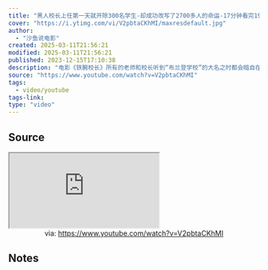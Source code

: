 ```yaml
---
title: "黑人校长上任第一天就开除300名学生-却成功改写了2700多人的命运-17分钟看完1989年真实事件改编传记电影-铁腕校长"
cover: "https://i.ytimg.com/vi/V2pbtaCKhMI/maxresdefault.jpg"
author:
  - "沙鱼说电影"
created: 2025-03-11T21:56:21
modified: 2025-03-11T21:56:21
published: 2023-12-15T17:10:38
description: "电影《铁腕校长》所有的老师和校长听到“布兰登学校”的大名之时都会暗自在心中捏一把冷汗，这所学校因为黑恶势力的潜伏和极高的校园犯罪率而在教育界臭名昭著，如今，人生遭遇了全面滑铁卢的约翰（摩根·弗里曼 Morgan Freeman 饰）即将成为这所学校的新一任校长。　　看着校园里此消彼长的歪风邪气，约翰心里充满了愤怒，他制定了严格的规章制度，希望能够以此重振学生和老师们的信心。约翰的决心逐渐的影响了"
source: "https://www.youtube.com/watch?v=V2pbtaCKhMI"
tags:
  - video/youtube
tags-link:
type: "video"
---
```

## Source

<iframe src="https://www.youtube.com/embed/V2pbtaCKhMI" allow="accelerometer; autoplay; clipboard-write; encrypted-media; gyroscope; picture-in-picture; web-share" referrerpolicy="strict-origin-when-cross-origin" allowfullscreen></iframe>
<center>via: <a href='https://www.youtube.com/watch?v=V2pbtaCKhMI' target='_blank' class='external-link'>https://www.youtube.com/watch?v=V2pbtaCKhMI</a></center>

## Notes

